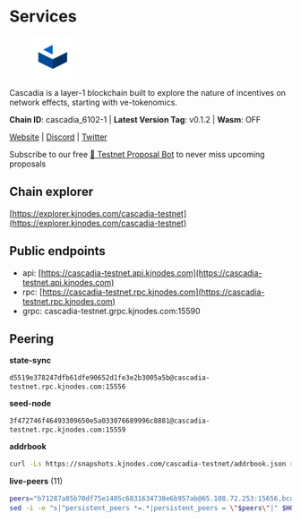 # Services

<figure><img src="https://raw.githubusercontent.com/kj89/cosmos-images/main/logos/cascadia.png" alt=""><figcaption></figcaption></figure>

Cascadia is a layer-1 blockchain built to explore the  nature of incentives on network effects, starting  with ve-tokenomics.

**Chain ID**: cascadia_6102-1 | **Latest Version Tag**: v0.1.2 | **Wasm**: OFF

[Website](https://www.cascadia.foundation) | [Discord](https://discord.gg/cascadia) | [Twitter](https://twitter.com/CascadiaSystems)



Subscribe to our free [🤖 Testnet Proposal Bot](https://t.me/kjnodes_testnet_proposal_bot) to never miss upcoming proposals


## Chain explorer
[https://explorer.kjnodes.com/cascadia-testnet](https://explorer.kjnodes.com/cascadia-testnet)

## Public endpoints

* api: [https://cascadia-testnet.api.kjnodes.com](https://cascadia-testnet.api.kjnodes.com)
* rpc: [https://cascadia-testnet.rpc.kjnodes.com](https://cascadia-testnet.rpc.kjnodes.com)
* grpc: cascadia-testnet.grpc.kjnodes.com:15590

## Peering

**state-sync**

```text
d5519e378247dfb61dfe90652d1fe3e2b3005a5b@cascadia-testnet.rpc.kjnodes.com:15556
```

**seed-node**

```text
3f472746f46493309650e5a033076689996c8881@cascadia-testnet.rpc.kjnodes.com:15559
```

**addrbook**
```bash
curl -Ls https://snapshots.kjnodes.com/cascadia-testnet/addrbook.json > $HOME/.cascadiad/config/addrbook.json
```

**live-peers** (11)
```bash
peers="b71287a85b70df75e1405c6831634738e6b957ab@65.108.72.253:15656,bcd8376ebaad3582d3b2d06d1ca35286b5df6df8@65.109.48.181:27656,8274413c90f8f34ccdd35c0f3a59d546d8abbcbb@155.133.22.40:26656,d417eb06db1da1790b2a9238630731ec6ca9eeb5@91.142.72.79:26656,7d63f71ab6356940c607d9d748262b5505b604b0@49.12.42.105:26656,d663b2312b55df2a3637608ee470e9610b9fc7ae@5.231.208.215:26656,6b4f8c1113823200d0711e673824654060b3f008@84.46.242.124:55656,97a5c1de5dc145baf35e92ad56cd8015a3d4c2bb@45.10.154.249:18656,881418c296ee6744b7ac5ffa73441aa46ae0171b@155.133.27.235:26656,6f44ab7ad9d6a4366a80c8fd8f904e6ab2f6e535@5.9.48.90:26656,d5519e378247dfb61dfe90652d1fe3e2b3005a5b@65.109.68.190:15556"
sed -i -e "s|^persistent_peers *=.*|persistent_peers = \"$peers\"|" $HOME/.cascadiad/config/config.toml
```
